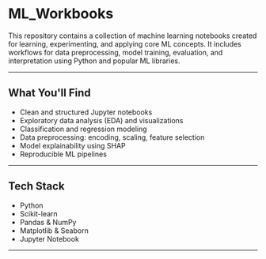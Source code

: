 #  ML_Workbooks

This repository contains a collection of machine learning notebooks created for learning, experimenting, and applying core ML concepts. It includes workflows for data preprocessing, model training, evaluation, and interpretation using Python and popular ML libraries.

---

## What You'll Find

- Clean and structured Jupyter notebooks
- Exploratory data analysis (EDA) and visualizations
- Classification and regression modeling
- Data preprocessing: encoding, scaling, feature selection
- Model explainability using SHAP
- Reproducible ML pipelines

---

## Tech Stack

- Python
- Scikit-learn
- Pandas & NumPy
- Matplotlib & Seaborn
- Jupyter Notebook

---